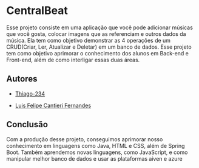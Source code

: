 # CentralBeat

Esse projeto consiste em uma aplicação que você pode adicionar músicas que você gosta, colocar imagens que as referenciam e outros dados da música. Ela tem como objetivo demonstrar as 4 operações de um CRUD(Criar, Ler, Atualizar e Deletar) em um banco de dados. Esse projeto tem como objetivo aprimorar o conhecimento dos alunos em Back-end e Front-end, além de como interligar essas duas áreas.

## Autores

- [Thiago-234](https://github.com/Thiago-234)

- [Luis Felipe Cantieri Fernandes](https://github.com/LuisCantieri)


## Conclusão

Com a produção desse projeto, conseguimos aprimorar nosso conhecimento em linguagens como Java, HTML e CSS, além de Spring Boot. Também aprendemos novas linguagens, como JavaScript, e como manipular melhor banco de dados e usar as plataformas aiven e azure
